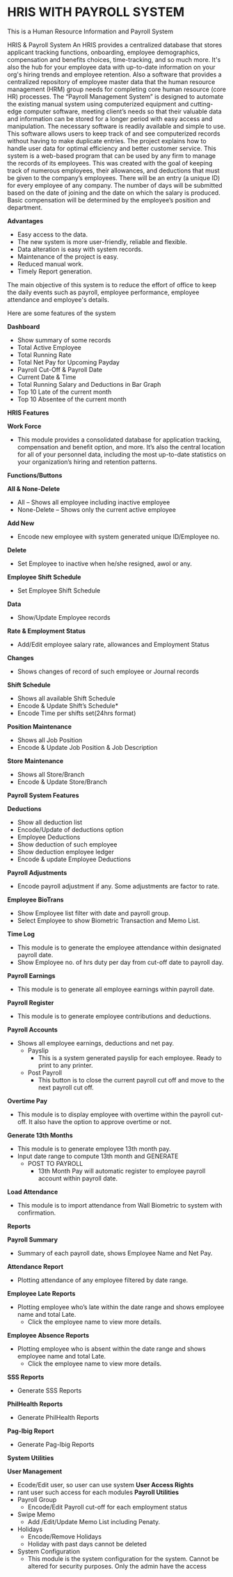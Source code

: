 # HRIS WITH PAYROLL SYSTEM
This is a Human Resource Information and Payroll System

HRIS & Payroll System
An HRIS provides a centralized database that stores applicant tracking functions, onboarding, employee demographics, compensation and benefits choices, time-tracking, and so much more. It's also the hub for your employee data with up-to-date information on your org's hiring trends and employee retention. Also a software that provides a centralized repository of employee master data that the human resource management (HRM) group needs for completing core human resource (core HR) processes.
The “Payroll Management System” is designed to automate the existing manual system using computerized equipment and cutting-edge computer software, meeting client’s needs so that their valuable data and information can be stored for a longer period with easy access and manipulation. The necessary software is readily available and simple to use. This software allows users to keep track of and see computerized records without having to make duplicate entries. The project explains how to handle user data for optimal efficiency and better customer service.
This system is a web-based program that can be used by any firm to manage the records of its employees. This was created with the goal of keeping track of numerous employees, their allowances, and deductions that must be given to the company’s employees. There will be an entry (a unique ID) for every employee of any company. The number of days will be submitted based on the date of joining and the date on which the salary is produced. Basic compensation will be determined by the employee’s position and department.

**Advantages**
*	Easy access to the data.
*	The new system is more user-friendly, reliable and flexible.
*	Data alteration is easy with system records.
*	Maintenance of the project is easy.
*	Reduced manual work.
*	Timely Report generation. 


The main objective of this system is to reduce the effort of office to keep the daily events such as payroll, employee performance, employee attendance and employee's details.
 
Here are some features of the system

**Dashboard**
*	Show summary of some records
*	Total Active Employee
*	Total Running Rate
*	Total Net Pay for Upcoming Payday
*	Payroll Cut-Off & Payroll Date
*	Current Date & Time
*	Total Running Salary and Deductions in Bar Graph
*	Top 10 Late of the current month
*	Top 10 Absentee of the current month



**HRIS Features**

**Work Force**
*	This module provides a consolidated database for application tracking, compensation and benefit option, and more. It’s also the central location for all of your personnel data, including the most up-to-date statistics on your organization’s hiring and retention patterns.
		
**Functions/Buttons**


**All & None-Delete**
*	All – Shows all employee including inactive employee
*	None-Delete – Shows only the current active employee

**Add New**
*	Encode new employee with system generated unique ID/Employee no.

**Delete**
*	Set Employee to inactive when he/she resigned, awol or any.

**Employee Shift Schedule**
*	Set Employee Shift Schedule

**Data**
*	Show/Update Employee records

**Rate & Employment Status**
*	Add/Edit employee salary rate, allowances and Employment Status

**Changes**
*	Shows changes of record of such employee or Journal records



**Shift Schedule**
*	Shows all available Shift Schedule
*	Encode & Update Shift’s Schedule*
*	Encode Time per shifts set(24hrs format)

**Position Maintenance**
*	Shows all Job Position
*	Encode & Update Job Position & Job Description

**Store Maintenance**
*	Shows all Store/Branch
*	Encode & Update Store/Branch



**Payroll System Features**

**Deductions**
*	Show all deduction list
*	Encode/Update of deductions option
*	Employee Deductions
*	Show deduction of such employee
*	Show deduction employee ledger
*	Encode & update Employee Deductions

**Payroll Adjustments**
*	Encode payroll adjustment if any. Some adjustments are factor to rate.
	
**Employee BioTrans**
*	Show Employee list filter with date and payroll group.
*	Select Employee to show Biometric Transaction and Memo List.
	
**Time Log**
*	This module is to generate the employee attendance within designated payroll date.
*	Show Employee no. of hrs duty per day from cut-off date to payroll day.
	
**Payroll Earnings**
*	This module is to generate all employee earnings within payroll date.
	
**Payroll Register**
*	This module is to generate employee contributions and deductions.
	
**Payroll Accounts**
*	Shows all employee earnings, deductions and net pay.
	*	Payslip
		*	This is a system generated payslip for each employee. Ready to print to any printer.
	*	Post Payroll
		*	This button is to close the current payroll cut off and move to the next payroll cut off.
			
**Overtime Pay**
*	This module is to display employee with overtime within the payroll cut-off. It also have the option to approve overtime or not.
	
**Generate 13th Months**
*	This module is to generate employee 13th month pay.
*	Input date range to compute 13th month and GENERATE
	*	POST TO PAYROLL
		*	13th Month Pay will automatic register to employee payroll account within payroll date.
			
**Load Attendance**
*	This module is to import attendance from Wall Biometric to system with confirmation. 


**Reports**

**Payroll Summary**
*	Summary of each payroll date, shows Employee Name and Net Pay.

**Attendance Report**
*	Plotting attendance of any employee filtered by date range.

**Employee Late Reports**
*	Plotting employee  who’s late within the date range and shows employee name and total Late.
	*	Click the employee name to view more details.

**Employee Absence Reports**
*	Plotting employee  who is absent within the date range and shows employee name and total Late.
	*	Click the employee name to view more details.


**SSS Reports**
*	Generate SSS Reports

**PhilHealth Reports**
*	Generate PhilHealth Reports

**Pag-Ibig Report**
*	Generate Pag-Ibig Reports



**System Utilities**

**User Management**
*	Ecode/Edit user, so user can use system
**User Access Rights**
*	rant user such access for each modules
**Payroll Utilities**
*	Payroll Group
	*	Encode/Edit Payroll cut-off for each employment status
*	Swipe Memo
	*	Add /Edit/Update Memo List including Penaty.
*	Holidays
	*	Encode/Remove Holidays
	*	Holiday with past days cannot be deleted
*	System Configuration
	*	This module is the system configuration for the system. Cannot be altered for security purposes. Only the admin have the access
